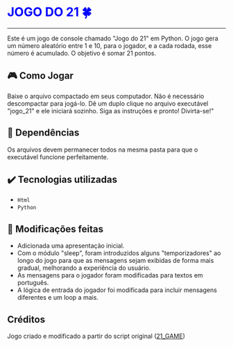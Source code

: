 
# <span style="color:blue"> JOGO DO 21 🍀</span>

___

Este é um jogo de console chamado "Jogo do 21" em Python. O jogo gera um número aleatório entre 1 e 10, para o jogador, e a cada rodada, esse número é acumulado. O objetivo é somar 21 pontos.

## 🎮 Como Jogar

Baixe o arquivo compactado em seus computador. Não é necessário descompactar para jogá-lo.
Dê um duplo clique no arquivo executável "jogo_21" e ele iniciará sozinho.
Siga as instruções e pronto! Divirta-se!"

## 📁 Dependências

Os arquivos devem permanecer todos na mesma pasta para que o executável funcione perfeitamente.

## ✔️ Tecnologias utilizadas

- ``Html``
- ``Python``

## 🔨 Modificações feitas

- Adicionada uma apresentação inicial.  
- Com o módulo "sleep", foram introduzidos alguns "temporizadores"  ao longo do jogo para que as mensagens sejam exibidas de forma mais gradual, melhorando a experiência do usuário.  
- As mensagens para o jogador foram modificadas para textos em português.  
- A lógica de entrada do jogador foi modificada para incluir mensagens diferentes e um loop a mais.

## Créditos

Jogo criado e modificado a partir do script original ([21_GAME](https://github.com/nisenogueira/JOGO-21/blob/master/21_GAME.py))

